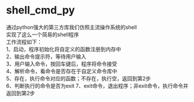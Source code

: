 # shell_cmd_py  
通过python强大的第三方库我们仿照主流操作系统的shell  
实现了这么一个简易的shell程序  
工作流程如下：  
1、启动，程序初始化将自定义的函数注册到内存中  
2、输出命令提示符，等待用户输入  
3、用户输入命令，按回车键后，程序将命令接受  
4、解析命令，看命令是否存在于自定义命令库中  
5、存在，执行命令对应的函数；不存在，执行空，返回到第2步    
6、判断执行的命令是否为exit
7、exit命令，退出程序；非exit命令，执行命令并返回到第2步
